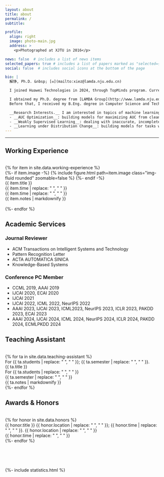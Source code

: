 ```yaml
---
layout: about
title: about
permalink: /
subtitle:

profile:
  align: right
  image: photo-main.jpg
  address: >
    <p>Photographed at XJTU in 2016</p>

news: false  # includes a list of news items
selected_papers: true # includes a list of papers marked as "selected={true}"
social: false  # includes social icons at the bottom of the page

bio: |
  解铮, Ph.D. &nbsp; [✉️](mailto:xiez@lamda.nju.edu.cn)  

  I joined Huawei Technologies in 2024, through TopMinds program. Currently, I am working on building large language models for autonomous networks. Specifically, I lead the reinforcement learning project and some other algorithm projects for large model training.

  I obtained my Ph.D. degree from [LAMDA Group](http://www.lamda.nju.edu.cn/) at [Nanjing University](http://www.nju.edu.cn/) in September 2023, supervised by [Prof. Ming Li](https://www.lamda.nju.edu.cn/lim/). 
  Before that, I received my B.Eng. degree in Computer Science and Technology in June 2016 from [Xi'an Jiaotong University](http://www.xjtu.edu.cn/). 

  __Research Interests.__ I am interested in topics of machine learning, especially the following aspects: 
  - __AUC Optimization__: building models for maximizing AUC from clean or potentially noisy, imbalanced, not fully supervised data. 
  - __Weakly Supervised Learning__: dealing with inaccurate, incomplete, inexact supervisions, including positive-unlabeled learning, semi-supervised learning, noisy label learning, etc. 
  - __Learning under Distribution Change__: building models for tasks whose test data distribution is different from the training data distribution, including data selection bias, covariate shift, domain adaptation, etc.
---
```

---

<!-- https://v3.bootcss.com/css/#grid-intro -->

<div class="working-experiences">
  <h2>Working Experience</h2>

  <br>
  {% for item in site.data.working-experience %}
  <div class="row">
    <div class="col-sm-2">
      <div class="teaser">
        {%- if item.image -%}
        {% include figure.html path=item.image class="img-fluid rounded" zoomable=false %}
        {%- endif -%}
      </div>
    </div>
    <div class="col-sm-10">
      <div class="we-title" style="line-height: 1rem;"> {{ item.title }}  </div>
      <div class="we-time-sm"> {{ item.time | replace: " ", "&nbsp;" }}  </div>
      <div class="we-time"> {{ item.time | replace: " ", "&nbsp;" }}  </div>
      {{ item.notes | markdownify }}
    </div>
  </div>
  <br>
{%- endfor %} 
</div>

## Academic Services

### Journal Reviewer

- ACM Transactions on Intelligent Systems and Technology
- Pattern Recognition Letter  
- ACTA AUTOMATICA SINICA
- Knowledge-Based Systems

### Conference PC Member
- CCML 2019, AAAI 2019  
- IJCAI 2020, ECAI 2020
- IJCAI 2021
- IJCAI 2022, ICML 2022, NeurIPS 2022
- AAAI 2023, IJCAI 2023, ICML2023, NeurIPS 2023, ICLR 2023, PAKDD 2023, ECAI 2023
- AAAI 2024, IJCAI 2024, ICML 2024, NeurIPS 2024, ICLR 2024, PAKDD 2024, ECMLPKDD 2024


<div class="teaching-assistant">
  <h2>Teaching Assistant</h2>

  <br>
  {% for ta in site.data.teaching-assistant %}
  <div class="row mb-3">
    <div class="col-sm-12">
      <div class="ta-time-sm"> For&nbsp;{{ ta.students | replace: " ", "&nbsp;" }}; {{ ta.semester | replace: " ", "&nbsp;" }}.  </div>
      <div class="ta-title" style="line-height: 1rem;"> {{ ta.title }}  </div>
      <div class="ta-time"> For&nbsp;{{ ta.students | replace: " ", "&nbsp;" }} <br> {{ ta.semester | replace: " ", "&nbsp;" }}  </div>
      {{ ta.notes | markdownify }}
    </div>
  </div>
  {%- endfor %} 
</div>



<div class="honors">
  <h2>Awards & Honors</h2>

  <br>
  {% for honor in site.data.honors %}
  <div class="row">
    <div class="col-sm-12 mb-2">
      <span class="honor-title"> {{ honor.title }}  </span>
      <span class="honor-time-sm"> {{ honor.location | replace: " ", "&nbsp;" }}; {{ honor.time | replace: " ", "&nbsp;" }}.  </span>
      <span class="honor-time"> {{ honor.location | replace: " ", "&nbsp;" }} <br> {{ honor.time | replace: " ", "&nbsp;" }}  </span>
    </div>
  </div>
  {%- endfor %} 
</div>

<br><br><br>

<!--
## Correspondence

### Laboratory
Room 912, Computer Science Building, Xianlin Campus of Nanjing University

### Mail Address
Zheng Xie  
National Key Laboratory for Novel Software Technology,  
Nanjing University, Xianlin Campus Mailbox 603,  
163 Xianlin Avenue, Qixia District,  
Nanjing 210023, China
-->

{%- include statistics.html %}

<!-- Link to your social media connections, too. This theme is set up to use [Font Awesome icons](http://fortawesome.github.io/Font-Awesome/) and [Academicons](https://jpswalsh.github.io/academicons/), like the ones below. Add your Facebook, Twitter, LinkedIn, Google Scholar, or just disable all of them. -->
